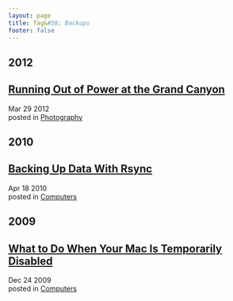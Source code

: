 ```yaml
---
layout: page
title: Tag&#58; Backups
footer: false
---
```


<div id="blog-archives" class="category">
<h2>2012</h2>

<article>
<h1><a href="/2012/03/29/running-out-of-power-at-the-grand-canyon/index.html">Running Out of Power at the Grand Canyon</a></h1>
<time datetime="2012-03-29T00:00:00-06:00" pubdate><span class='month'>Mar</span> <span class='day'>29</span> <span class='year'>2012</span></time>
<footer>
<span class="categories">posted in 
<a href='/categories/photography/'>Photography</a></span>
</footer>
</article>
<h2>2010</h2>

<article>
<h1><a href="/2010/04/18/backing-up-data-with-rsync/index.html">Backing Up Data With Rsync</a></h1>
<time datetime="2010-04-18T00:00:00-06:00" pubdate><span class='month'>Apr</span> <span class='day'>18</span> <span class='year'>2010</span></time>
<footer>
<span class="categories">posted in 
<a href='/categories/computers/'>Computers</a></span>
</footer>
</article>
<h2>2009</h2>

<article>
<h1><a href="/2009/12/24/what-to-do-when-your-mac-is-temporarily-disabled/index.html">What to Do When Your Mac Is Temporarily Disabled</a></h1>
<time datetime="2009-12-24T00:00:00-06:00" pubdate><span class='month'>Dec</span> <span class='day'>24</span> <span class='year'>2009</span></time>
<footer>
<span class="categories">posted in 
<a href='/categories/computers/'>Computers</a></span>
</footer>
</article>
</div>
